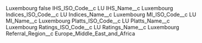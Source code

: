 <?xml version="1.0" encoding="UTF-8"?>
<CustomMetadata xmlns="http://soap.sforce.com/2006/04/metadata" xmlns:xsi="http://www.w3.org/2001/XMLSchema-instance" xmlns:xsd="http://www.w3.org/2001/XMLSchema">
    <label>Luxembourg</label>
    <protected>false</protected>
    <values>
        <field>IHS_ISO_Code__c</field>
        <value xsi:type="xsd:string">LU</value>
    </values>
    <values>
        <field>IHS_Name__c</field>
        <value xsi:type="xsd:string">Luxembourg</value>
    </values>
    <values>
        <field>Indices_ISO_Code__c</field>
        <value xsi:type="xsd:string">LU</value>
    </values>
    <values>
        <field>Indices_Name__c</field>
        <value xsi:type="xsd:string">Luxembourg</value>
    </values>
    <values>
        <field>MI_ISO_Code__c</field>
        <value xsi:type="xsd:string">LU</value>
    </values>
    <values>
        <field>MI_Name__c</field>
        <value xsi:type="xsd:string">Luxembourg</value>
    </values>
    <values>
        <field>Platts_ISO_Code__c</field>
        <value xsi:type="xsd:string">LU</value>
    </values>
    <values>
        <field>Platts_Name__c</field>
        <value xsi:type="xsd:string">Luxembourg</value>
    </values>
    <values>
        <field>Ratings_ISO_Code__c</field>
        <value xsi:type="xsd:string">LU</value>
    </values>
    <values>
        <field>Ratings_Name__c</field>
        <value xsi:type="xsd:string">Luxembourg</value>
    </values>
    <values>
        <field>Referral_Region__c</field>
        <value xsi:type="xsd:string">Europe_Middle_East_and_Africa</value>
    </values>
</CustomMetadata>
